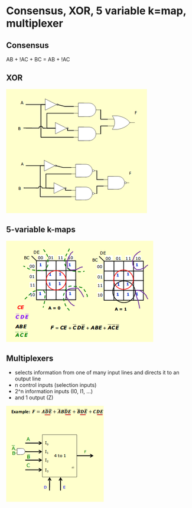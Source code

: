 # Consensus, XOR, 5 variable k=map, multiplexer

## Consensus
AB + !AC + BC = AB + !AC

## XOR
![xor](images/xor.png)

## 5-variable k-maps
![5 variable kmaps](images/5var.png)

## Multiplexers
- selects information from one of many input lines and directs it to an output line
- n control inputs (selection inputs)
- 2^n information inputs (I0, I1, ...)
- and 1 output (Z)

![multiplexer](images/mult.png)


